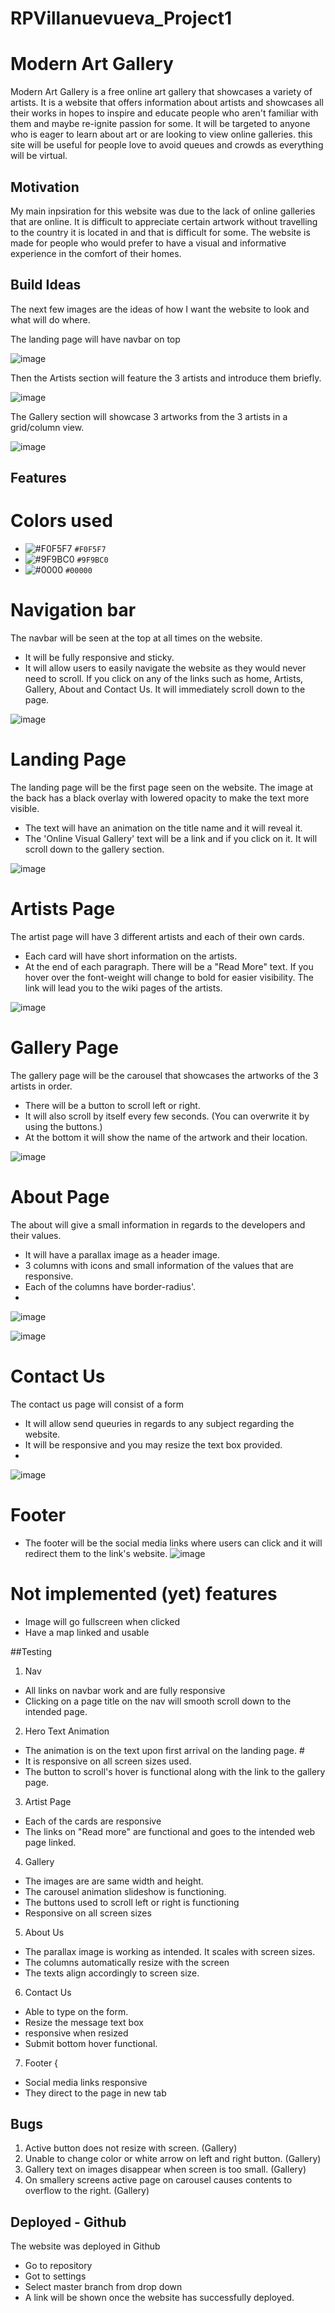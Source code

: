 # RPVillanuevueva_Project1

# Modern Art Gallery
Modern Art Gallery is a free online art gallery that showcases a variety of artists. It is a website that offers information about artists and showcases all their works in hopes to inspire and educate people who aren't familiar with them and maybe re-ignite passion for some. It will be targeted to anyone who is eager to learn about art or are looking to view online galleries. this site will be useful for people love to avoid queues and crowds as everything will be virtual. 

## Motivation
My main inpsiration for this website was due to the lack of online galleries that are online. It is difficult to appreciate certain artwork without travelling to the country it is located in and that is difficult for some. The website is made for people who would prefer to have a visual and informative experience in the comfort of their homes. 

## Build Ideas
The next few images are the ideas of how I want the website to look and what will do where. 

The landing page will have navbar on top 

![image](https://user-images.githubusercontent.com/91730394/143299002-0d153571-e511-4f0a-865d-bc3bfc4cc4c0.png)

Then the Artists section will feature the 3 artists and introduce them briefly.

![image](https://user-images.githubusercontent.com/91730394/143299303-cb540a0b-6c61-49e3-9ab8-e4cb63ea07dc.png)

The Gallery section will showcase 3 artworks from the 3 artists in a grid/column view.

![image](https://user-images.githubusercontent.com/91730394/143299447-0e98d1fa-baa9-4026-acc1-4765d35ac5b6.png)

## Features 

# Colors used
- ![#F0F5F7](https://via.placeholder.com/15/F0F5F7/000000?text=+) `#F0F5F7`
- ![#9F9BC0](https://via.placeholder.com/15/9F9BC0/000000?text=+) `#9F9BC0`
- ![#0000](https://via.placeholder.com/15/00000/000000?text=+) `#00000`

# Navigation bar
 The navbar will be seen at the top at all times on the website.
 - It will be fully responsive and sticky. 
 - It will allow users to easily navigate the website as they would never need to scroll. If you click on any of the links such as home, Artists, Gallery, About and Contact Us. It will immediately scroll down to the page. 
 
 ![image](https://user-images.githubusercontent.com/91730394/143792661-6d472484-1a72-45aa-9378-69fc23504cd2.png)

# Landing Page
The landing page will be the first page seen on the website. The image at the back has a black overlay with lowered opacity to make the text more visible.
- The text will have an animation on the title name and it will reveal it. 
- The 'Online Visual Gallery' text will be a link and if you click on it. It will scroll down to the gallery section.

![image](https://user-images.githubusercontent.com/91730394/143300188-00b5e021-36f4-487b-baed-2019769c21fb.png)

# Artists Page
The artist page will have 3 different artists and each of their own cards. 
- Each card will have short information on the artists. 
- At the end of each paragraph. There will be a "Read More" text. If you hover over the font-weight will change to bold for easier visibility. The link will lead you to the wiki pages of the artists.

![image](https://user-images.githubusercontent.com/91730394/143914375-571d1c5d-4506-4bcb-9b5f-d314c18c755e.png)


# Gallery Page
The gallery page will be the carousel that showcases the artworks of the 3 artists in order. 
- There will be a button to scroll left or right.
- It will also scroll by itself every few seconds. (You can overwrite it by using the buttons.)
- At the bottom it will show the name of the artwork and their location.

![image](https://user-images.githubusercontent.com/91730394/143914472-f6301488-9a81-4869-8391-7f1bc3fb2055.png)

# About Page
The about will give a small information in regards to the developers and their values.
- It will have a parallax image as a header image.
- 3 columns with icons and small information of the values that are responsive.
- Each of the columns have border-radius'.
- 
![image](https://user-images.githubusercontent.com/91730394/143914586-c13010d4-e895-4743-907a-df8c8939819e.png)
  
![image](https://user-images.githubusercontent.com/91730394/143793995-a954e9fd-a6ed-4f13-b66f-2d8119198f98.png)

# Contact Us
The contact us page will consist of a form
- It will allow send queuries in regards to any subject regarding the website.
- It will be responsive and you may resize the text box provided.
- 
![image](https://user-images.githubusercontent.com/91730394/143914976-a3a17b41-a161-4e94-8791-c757c43bfc88.png)

# Footer
- The footer will be the social media links where users can click and it will redirect them to the link's website. 
![image](https://user-images.githubusercontent.com/91730394/143861752-e114ee15-22f5-4cae-8cb1-635f116c42dc.png)

# Not implemented (yet) features 
- Image will go fullscreen when clicked
- Have a map linked and usable

##Testing 
1. Nav
- All links on navbar work and are fully responsive
- Clicking on a page title on the nav will smooth scroll down to the intended page.

2. Hero Text Animation 
- The animation is on the text upon first arrival on the landing page. #
- It is responsive on all screen sizes used.
- The button to scroll's hover is functional along with the link to the gallery page.

3. Artist Page
- Each of the cards are responsive
- The links on "Read more" are functional and goes to the intended web page linked. 

4. Gallery
- The images are are same width and height.
- The carousel animation slideshow is functioning.
- The buttons used to scroll left or right is functioning
- Responsive on all screen sizes

5. About Us 
- The parallax image is working as intended. It scales with screen sizes.
- The columns automatically resize with the screen
- The texts align accordingly to screen size.

6. Contact Us
- Able to type on the form.
- Resize the message text box
- responsive when resized
- Submit bottom hover functional.

7. Footer {
- Social media links responsive
- They direct to the page in new tab

## Bugs 
  1. Active button does not resize with screen. (Gallery)
  2. Unable to change color or white arrow on left and right button. (Gallery)
  3. Gallery text on images disappear when screen is too small. (Gallery)
  4. On smallery screens active page on carousel causes contents to overflow to the right. (Gallery)

## Deployed - Github
The website was deployed in Github
- Go to repository
- Got to settings
- Select master branch from drop down
- A link will be shown once the website has successfully deployed. 



